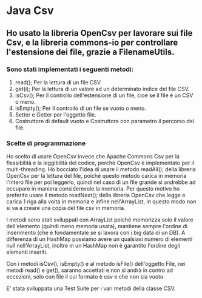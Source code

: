 # Java Csv

## Ho usato la libreria OpenCsv per lavorare sui file Csv, e la libreria commons-io per controllare l'estensione dei file, grazie a FilenameUtils.


### Sono stati implementati i seguenti metodi:

1) read(); Per la lettura di un file CSV.
2) get(i); Per la lettura di un valore ad un determinato indice del file CSV.
3) isCsv(); Per il controllo dell'estensione di un file, cioè se il file è un CSV o meno.
4) isEmpty(); Per il controllo di un file se vuoto o meno.
5) Setter e Getter per l'oggetto file.
6) Costruttore di default vuoto e Costruttore con parametro il percorso del file.

### Scelte di programmazione

Ho scelto di usare OpenCsv invece che Apache Commons Csv per la flessibilità e la leggibilità del codice, perchè OpenCsv è implementato per il multi-threading.
Ho bocciato l'idea di usare il metodo readAll(); della libreria OpenCsv per la lettura del file, poichè questo metodo carica in memoria l'intero file per poi leggerlo, quindi nel caso di un file grande si andrebbe ad occupare in maniera considerevole la memoria. Per questo motivo ho preferito usare il metodo readNext(); della libreria OpenCsv che legge e carica 1 riga alla volta in memoria e infine nell'ArrayList, in questo modo non si va a creare una copia del file csv in memoria.

I metodi sono stati sviluppati con ArrayList poichè memorizza solo il valore dell'elemento (quindi meno memoria usata), mantiene sempre l'ordine di inserimento (che è fondamentale se si lavora con i big data di un DB).
A differenza di un HashMap possiamo avere un qualsiasi numero di elementi null nell'ArrayList, inoltre in un HashMap non è garantito l'ordine degli elementi inseriti.

Con i metodi isCsv(), isEmpty() e al metodo isFile() dell'oggetto File, nei metodi read() e get(), saranno accettati e non si andrà in contro ad eccezioni, solo con file il cui formato è csv e che non sia vuoto.

E' stata sviluppata una Test Suite per i vari metodi della classe CSV.

